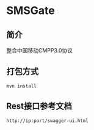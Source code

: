# SMSGate

## 简介
整合中国移动CMPP3.0协议

## 打包方式
```shell script
mvn install
```

## Rest接口参考文档
```shell script
http://ip:port/swagger-ui.html
```
